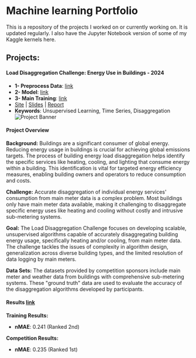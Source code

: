 # Machine learning Portfolio

This is a repository of the projects I worked on or currently working on. It is updated regularly. I also have the Jupyter Notebook version of some of my Kaggle kernels here.

## Projects:

#### Load Disaggregation Challenge: Energy Use in Buildings - 2024 
- **1- Preprocess Data**: [link](https://github.com/rafaelsudbrackzimmermann/1-PLACE-SOLUTION-Adrenalin-Load-Disaggregation-Challenge/blob/main/Submission%201/code/_1_pre_process.py)
- **2- Model**: [link](https://github.com/rafaelsudbrackzimmermann/1-PLACE-SOLUTION-Adrenalin-Load-Disaggregation-Challenge/blob/main/Submission%201/code/_2_model.py)
- **3- Main Training**: [link](https://github.com/rafaelsudbrackzimmermann/1-PLACE-SOLUTION-Adrenalin-Load-Disaggregation-Challenge/blob/main/Submission%201/code/_4_main_train.py)
- [Site](https://adrenalin.energy/Load-Disaggregation-Challenge-Energy-use-in-buildings) | [Slides](https://github.com/rafaelsudbrackzimmermann/1-PLACE-SOLUTION-ADRENALIN/blob/main/Submission%201/Presentation.pptx) | [Report](https://github.com/rafaelsudbrackzimmermann/1-PLACE-SOLUTION-ADRENALIN/blob/main/Submission%201/Report.docx)
- **Keywords**: Unsupervised Learning, Time Series, Disaggregation
![Project Banner](https://raw.githubusercontent.com/rafaelsudbrackzimmermann/1-PLACE-SOLUTION-Adrenalin-Load-Disaggregation-Challenge/main/Submission%201/Banner2.png)

#### Project Overview

**Background:**
Buildings are a significant consumer of global energy. Reducing energy usage in buildings is crucial for achieving global emissions targets. The process of building energy load disaggregation helps identify the specific services like heating, cooling, and lighting that consume energy within a building. This identification is vital for targeted energy efficiency measures, enabling building owners and operators to reduce consumption and costs.

**Challenge:**
Accurate disaggregation of individual energy services' consumption from main meter data is a complex problem. Most buildings only have main meter data available, making it challenging to disaggregate specific energy uses like heating and cooling without costly and intrusive sub-metering systems.

**Goal:**
The Load Disaggregation Challenge focuses on developing scalable, unsupervised algorithms capable of accurately disaggregating building energy usage, specifically heating and/or cooling, from main meter data. The challenge tackles the issues of complexity in algorithm design, generalization across diverse building types, and the limited resolution of data logging by main meters.

**Data Sets:**
The datasets provided by competition sponsors include main meter and weather data from buildings with comprehensive sub-metering systems. These "ground truth" data are used to evaluate the accuracy of the disaggregation algorithms developed by participants.


#### Results [link](https://codalab.lisn.upsaclay.fr/competitions/19659#results)
**Training Results:**
- **nMAE**: 0.241 (Ranked 2nd)

**Competition Results:**
- **nMAE**: 0.235 (Ranked 1st)




